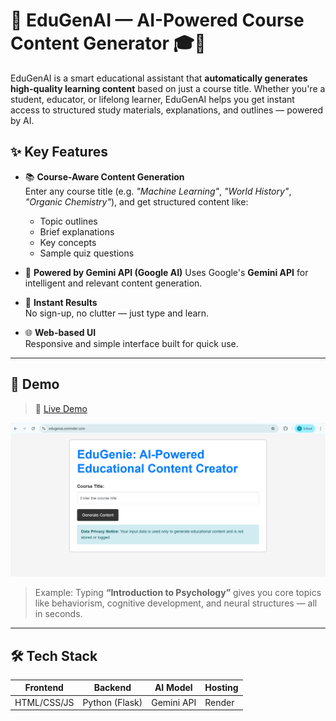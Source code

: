 # 🌟 EduGenAI — AI-Powered Course Content Generator 🎓🤖

EduGenAI is a smart educational assistant that **automatically generates high-quality learning content** based on just a course title. Whether you're a student, educator, or lifelong learner, EduGenAI helps you get instant access to structured study materials, explanations, and outlines — powered by AI.


## ✨ Key Features

- 📚 **Course-Aware Content Generation**  
  Enter any course title (e.g. _"Machine Learning"_, _"World History"_, _"Organic Chemistry"_), and get structured content like:
  - Topic outlines  
  - Brief explanations  
  - Key concepts  
  - Sample quiz questions  

- 🤖 **Powered by Gemini API (Google AI)**
  Uses Google's **Gemini API** for intelligent and relevant content generation.

- 🚀 **Instant Results**  
  No sign-up, no clutter — just type and learn.

- 🌐 **Web-based UI**  
  Responsive and simple interface built for quick use.

---

## 🧪 Demo

> 🔗 [Live Demo](https://edugenai.onrender.com/)  

![Alt Text](demo.png) 
> Example: Typing **“Introduction to Psychology”** gives you core topics like behaviorism, cognitive development, and neural structures — all in seconds.

---

## 🛠️ Tech Stack

| Frontend   | Backend       | AI Model  | Hosting |
|------------|---------------|-----------|---------|
| HTML/CSS/JS| Python (Flask)| Gemini API| Render  |



